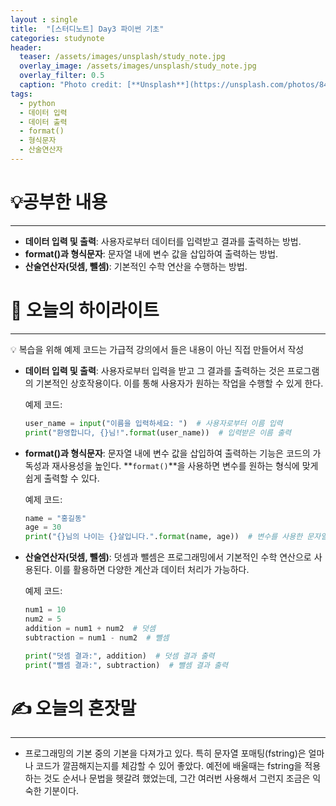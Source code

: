 ```yaml
---
layout : single
title:  "[스터디노트] Day3 파이썬 기초"
categories: studynote
header:
  teaser: /assets/images/unsplash/study_note.jpg
  overlay_image: /assets/images/unsplash/study_note.jpg
  overlay_filter: 0.5
  caption: "Photo credit: [**Unsplash**](https://unsplash.com/photos/842ofHC6MaI)"
tags:
  - python
  - 데이터 입력
  - 데이터 출력
  - format()
  - 형식문자
  - 산술연산자
---
```



# 💡공부한 내용

---

- **데이터 입력 및 출력**: 사용자로부터 데이터를 입력받고 결과를 출력하는 방법.
- **format()과 형식문자**: 문자열 내에 변수 값을 삽입하여 출력하는 방법.
- **산술연산자(덧셈, 뺄셈)**: 기본적인 수학 연산을 수행하는 방법.

# 📝 오늘의 하이라이트

---

<aside>
💡 복습을 위해 예제 코드는 가급적 강의에서 들은 내용이 아닌 직접 만들어서 작성

</aside>

- **데이터 입력 및 출력**: 사용자로부터 입력을 받고 그 결과를 출력하는 것은 프로그램의 기본적인 상호작용이다. 이를 통해 사용자가 원하는 작업을 수행할 수 있게 한다.
    
    예제 코드:
    
    ```python
    user_name = input("이름을 입력하세요: ")  # 사용자로부터 이름 입력
    print("환영합니다, {}님!".format(user_name))  # 입력받은 이름 출력
    ```
    
- **format()과 형식문자**: 문자열 내에 변수 값을 삽입하여 출력하는 기능은 코드의 가독성과 재사용성을 높인다. **`format()`**을 사용하면 변수를 원하는 형식에 맞게 쉽게 출력할 수 있다.
    
    예제 코드:
    
    ```python
    name = "홍길동"
    age = 30
    print("{}님의 나이는 {}살입니다.".format(name, age))  # 변수를 사용한 문자열 포매팅
    ```
    
- **산술연산자(덧셈, 뺄셈)**: 덧셈과 뺄셈은 프로그래밍에서 기본적인 수학 연산으로 사용된다. 이를 활용하면 다양한 계산과 데이터 처리가 가능하다.
    
    예제 코드:
    
    ```python
    num1 = 10
    num2 = 5
    addition = num1 + num2  # 덧셈
    subtraction = num1 - num2  # 뺄셈
    
    print("덧셈 결과:", addition)  # 덧셈 결과 출력
    print("뺄셈 결과:", subtraction)  # 뺄셈 결과 출력
    ```
    

# ✍️ 오늘의 혼잣말

---

- 프로그래밍의 기본 중의 기본을 다져가고 있다. 특히 문자열 포매팅(fstring)은 얼마나 코드가 깔끔해지는지를 체감할 수 있어 좋았다. 예전에 배울때는 fstring을 적용하는 것도 순서나 문법을 헷갈려 했었는데, 그간 여러번 사용해서 그런지 조금은 익숙한 기분이다.